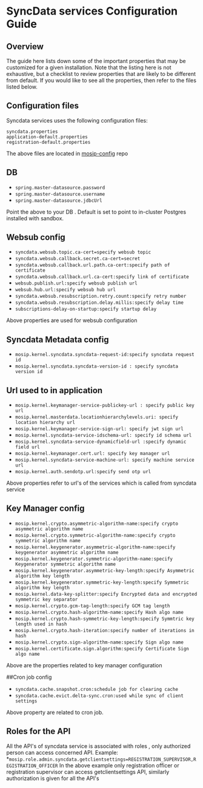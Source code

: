 # SyncData services Configuration Guide
## Overview
The guide here lists down some of the important properties that may be customized for a given installation. Note that the listing here is not exhaustive, but a checklist to review properties that are likely to be different from default.  If you would like to see all the properties, then refer to the files listed below.

## Configuration files
Syncdata services uses the following configuration files:
```
syncdata.properties
application-default.properties
registration-default.properties
```
The above files are located in [mosip-config](https://github.com/mosip/mosip-config/blob/develop2-v2/) repo

## DB
* `spring.master-datasource.password`
* `spring.master-datasource.username`
* `spring.master-datasource.jdbcUrl`

Point the above to your DB . Default is set to point to in-cluster Postgres installed with sandbox.
  
## Websub config
* `syncdata.websub.topic.ca-cert=specify websub topic`
* `syncdata.websub.callback.secret.ca-cert=secret`
* `syncdata.websub.callback.url.path.ca-cert:specify path of certificate`
* `syncdata.websub.callback.url.ca-cert:specify link of certificate`
* `websub.publish.url:specify websub publish url`
* `websub.hub.url:specify websub hub url`
* `syncdata.websub.resubscription.retry.count:specify retry number`
* `syncdata.websub.resubscription.delay.millis:specify delay time`
* `subscriptions-delay-on-startup:specify startup delay`

Above properties are used for websub configuration

## Syncdata Metadata config
* `mosip.kernel.syncdata.syncdata-request-id:specify syncdata request id`
* `mosip.kernel.syncdata.syncdata-version-id : specify syncdata version id`

## Url used to in application
* `mosip.kernel.keymanager-service-publickey-url : specify public key url`
* `mosip.kernel.masterdata.locationhierarchylevels.uri: specify location hierarchy url`
* `mosip.kernel.keymanager-service-sign-url: specify jwt sign url`
* `mosip.kernel.syncdata-service-idschema-url: specify id schema url`
* `mosip.kernel.syncdata-service-dynamicfield-url :specify dynamic field url`
* `mosip.kernel.keymanager.cert.url: specify key manager url`
* `mosip.kernel.syncdata-service-machine-url: specify machine service url`
* `mosip.kernel.auth.sendotp.url:specify send otp url`

Above properties refer to url's of the services which is called from syncdata service

## Key Manager config
* `mosip.kernel.crypto.asymmetric-algorithm-name:specify crypto asymmetric algorithm name`
* `mosip.kernel.crypto.symmetric-algorithm-name:specify crypto symmetric algorithm name`
* `mosip.kernel.keygenerator.asymmetric-algorithm-name:specify keygenerator asymmetric algorithm name`
* `mosip.kernel.keygenerator.symmetric-algorithm-name:specify Keygenerator symmetric algorithm name`
* `mosip.kernel.keygenerator.asymmetric-key-length:specify Asymmetric algorithm key length`
* `mosip.kernel.keygenerator.symmetric-key-length:specify Symmetric algorithm key length`
* `mosip.kernel.data-key-splitter:specify Encrypted data and encrypted symmetric key separator`
* `mosip.kernel.crypto.gcm-tag-length:specify GCM tag length`
* `mosip.kernel.crypto.hash-algorithm-name:specify Hash algo name`
* `mosip.kernel.crypto.hash-symmetric-key-length:specify Symmtric key length used in hash`
* `mosip.kernel.crypto.hash-iteration:specify number of iterations in hash`
* `mosip.kernel.crypto.sign-algorithm-name:specify Sign algo name`
* `mosip.kernel.certificate.sign.algorithm:specify Certificate Sign algo name`

Above are the properties related to key manager configuration

##Cron job config
* `syncdata.cache.snapshot.cron:schedule job for clearing cache`
* `syncdata.cache.evict.delta-sync.cron:used while sync of client settings`

Above property are related to cron job.

## Roles for the API
All the API's of syncdata service is associated with roles , only authorized person can access concerned API.
Example:
*`mosip.role.admin.syncdata.getclientsettings=REGISTRATION_SUPERVISOR,REGISTRATION_OFFICER`
In the above example only registration officer or registration supervisor can access getclientsettings API, similarly authorization is given for all the API's

